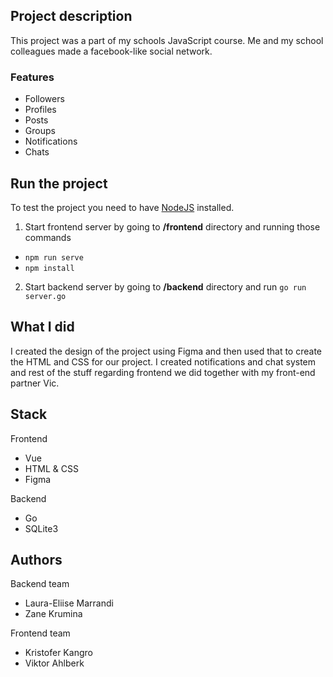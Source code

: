 ## Project description

This project was a part of my schools JavaScript course. Me and my school colleagues made a facebook-like social network.

### Features

- Followers
- Profiles
- Posts
- Groups
- Notifications
- Chats

## Run the project

To test the project you need to have [NodeJS](https://nodejs.org/en/) installed.

1. Start frontend server by going to **/frontend** directory and running those commands

- `npm run serve`
- `npm install`

2. Start backend server by going to **/backend** directory and run `go run server.go`

## What I did

I created the design of the project using Figma and then used that to create the HTML and CSS for our project. I created notifications and chat system and rest of the stuff regarding frontend we did together with my front-end partner Vic.

## Stack

Frontend

- Vue
- HTML & CSS
- Figma

Backend

- Go
- SQLite3

## Authors

Backend team

- Laura-Eliise Marrandi
- Zane Krumina

Frontend team

- Kristofer Kangro
- Viktor Ahlberk
